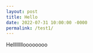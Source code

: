 ```yaml
---
layout: post
title: Hello
date: 2022-07-31 10:00:00 -0000
permalink: /test1/
---
```


Helllllllloooooooo